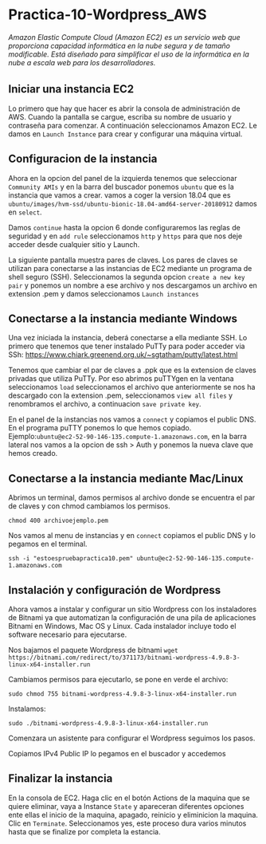 # Practica-10-Wordpress_AWS
###### Amazon Elastic Compute Cloud (Amazon EC2) es un servicio web que proporciona capacidad informática en la nube segura y de tamaño modificable. Está diseñado para simplificar el uso de la informática en la nube a escala web para los desarrolladores.

## Iniciar una instancia EC2
Lo primero que hay que hacer es abrir la consola de administración de AWS. Cuando la pantalla se cargue, escriba su nombre de usuario y contraseña para comenzar. A continuación seleccionamos Amazon EC2.
Le damos en  ``Launch Instance`` para crear y configurar una máquina virtual.

## Configuracion de la instancia
Ahora en la opcion del panel de la izquierda tenemos que seleccionar ``Community AMIs`` y en la barra del buscador ponemos ``ubuntu`` que es la instancia que vamos a crear.
vamos a coger la version 18.04 que es ``ubuntu/images/hvm-ssd/ubuntu-bionic-18.04-amd64-server-20180912`` damos en ``select``.

Damos ``continue`` hasta la opcion 6 donde configuraremos las reglas de seguridad y en ``add rule`` seleccionamos ``http`` y ``https`` para que nos deje acceder desde cualquier sitio y Launch.

 La siguiente pantalla muestra pares de claves. Los pares de claves se utilizan para conectarse a las instancias de EC2 mediante un programa de shell seguro (SSH).
 Seleccionamos la segunda opcion ``create a new key pair`` y ponemos un nombre a ese archivo y nos descargamos un archivo en extension .pem y damos seleccionamos ``Launch instances``
 
 ## Conectarse a la instancia mediante Windows
 Una vez iniciada la instancia, deberá conectarse a ella mediante SSH.
 Lo primero que tenemos que tener instalado PuTTy para poder acceder via SSh: https://www.chiark.greenend.org.uk/~sgtatham/putty/latest.html
 
Tenemos que cambiar el par de claves a .ppk que es la extension de claves privadas que utiliza PuTTy.
Por eso abrimos puTTYgen en la ventana seleccionamos ``load`` seleccionamos el archivo que anteriormente se nos ha descargado con la extension .pem, seleccionamos ``view all files`` y renombramos el archivo, a continuacion ``save private key``.

En el panel de la instancias nos vamos a ``connect`` y copiamos el public DNS. En el programa puTTY ponemos lo que hemos copiado. Ejemplo:``ubuntu@ec2-52-90-146-135.compute-1.amazonaws.com``, en la barra lateral nos vamos a la opcion de ssh > Auth y ponemos la nueva clave que hemos creado.

 ## Conectarse a la instancia mediante Mac/Linux 
 Abrimos un terminal, damos permisos al archivo donde se encuentra el par de claves y con chmod cambiamos los permisos.
 
 ``chmod 400 archivoejemplo.pem ``
 
 Nos vamos al menu de instancias y en ``connect`` copiamos el public DNS y lo pegamos en el terminal.
 
 ``ssh -i "estoespruebapractica10.pem" ubuntu@ec2-52-90-146-135.compute-1.amazonaws.com``

 ## Instalación y configuración de Wordpress
 Ahora vamos a instalar y configurar un sitio Wordpress con los instaladores de Bitnami ya que automatizan la configuración de una pila de aplicaciones Bitnami en Windows, Mac OS y Linux. Cada instalador incluye todo el software necesario para ejecutarse.

Nos bajamos el paquete Wordpress de bitnami
 ``wget https://bitnami.com/redirect/to/371173/bitnami-wordpress-4.9.8-3-linux-x64-installer.run``
 
 Cambiamos permisos para ejecutarlo, se pone en verde el archivo: 
 
 ``sudo chmod 755 bitnami-wordpress-4.9.8-3-linux-x64-installer.run``
 
 Instalamos:
 
 ``sudo ./bitnami-wordpress-4.9.8-3-linux-x64-installer.run``
 
 Comenzara un asistente para configurar el Wordpress seguimos los pasos.
 
 Copiamos IPv4 Public IP lo pegamos en el buscador y accedemos
 
 ## Finalizar la instancia
En la consola de EC2. Haga clic en el botón Actions de la maquina que se quiere eliminar, vaya a Instance ``State`` y apareceran diferentes opciones ente ellas el inicio de la maquina, apagado, reinicio y eliminicion la maquina. 
Clic en ``Terminate``. Seleccionamos yes, este proceso dura varios minutos hasta que se finalize por completa la estancia.
